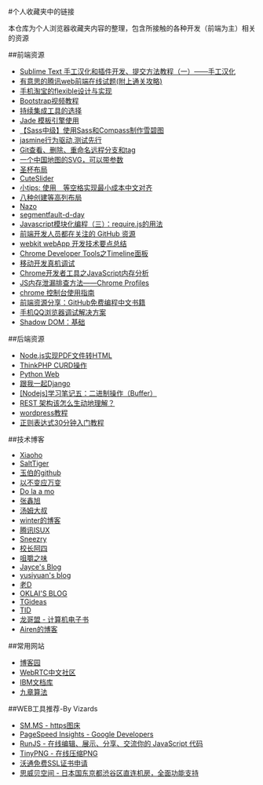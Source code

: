 #个人收藏夹中的链接

本仓库为个人浏览器收藏夹内容的整理，包含所接触的各种开发（前端为主）相关的资源

##前端资源
 - [Sublime Text 手工汉化和插件开发、提交方法教程（一）——手工汉化](http://blog.csdn.net/theforever/article/details/8962727)
 - [有意思的腾讯web前端在线试题(附上通关攻略)](http://www.w3cways.com/394.html)
 - [手机淘宝的flexible设计与实现](http://www.html-js.com/article/2402)
 - [Bootstrap视频教程](http://www.jikexueyuan.com/partner#bootstrap)
 - [持续集成工具的选择](http://www.iteye.com/topic/482658)
 - [Jade 模板引擎使用](http://segmentfault.com/a/1190000002459362)
 - [【Sass中级】使用Sass和Compass制作雪碧图](http://www.w3cplus.com/preprocessor/intermediate/spriting-with-sass-and-compass.html)
 - [jasmine行为驱动,测试先行](http://blog.fens.me/nodejs-jasmine-bdd/)
 - [Git查看、删除、重命名远程分支和tag](http://zengrong.net/post/1746.htm)
 - [一个中国地图的SVG，可以带参数](http://www.cnblogs.com/LoveOrHate/p/4438081.html)
 - [圣杯布局](http://alistapart.com/article/holygrail)
 - [CuteSlider](http://www.cuteslider.com/)
 - [小tips: 使用&#x3000;等空格实现最小成本中文对齐](http://www.zhangxinxu.com/wordpress/2015/01/tips-blank-character-chinese-align/)
 - [八种创建等高列布局](http://www.w3cplus.com/css/creaet-equal-height-columns)
 - [Nazo](http://cafebabe.cc/nazo/)
 - [segmentfault-d-day](http://segmentfault.com/t/segmentfault-d-day/info)
 - [Javascript模块化编程（三）：require.js的用法](http://www.ruanyifeng.com/blog/2012/11/require_js.html)
 - [前端开发人员都在关注的 GitHub 资源](http://www.yyyweb.com/3427.html)
 - [webkit webApp 开发技术要点总结](http://www.cnblogs.com/pifoo/archive/2011/05/28/webkit-webapp.html)
 - [Chrome Developer Tools之Timeline面板](http://www.kazaff.me/2014/01/18/chrome-developer-tools%E4%B9%8Btimeline%E9%9D%A2%E6%9D%BF/)
 - [移动开发真机调试](http://www.cnblogs.com/constantince/p/4711098.html)
 - [Chrome开发者工具之JavaScript内存分析](http://www.open-open.com/lib/view/open1421734578984.html)
 - [JS内存泄漏排查方法——Chrome Profiles](http://frontenddev.org/link/js-memory-leak-screening-method-chrome-profiles.html)
 - [chrome 控制台使用指南](http://frontenddev.org/column/chrome-development-tools-using-guide/)
 - [前端资源分享：GitHub免费编程中文书籍](http://html5.9tech.cn/news/2014/0117/39658.html)
 - [手机QQ浏览器调试解决方案](http://bbs.mb.qq.com/thread-227056-1-1.html)
 - [Shadow DOM：基础](http://www.ituring.com.cn/article/177461)

##后端资源
 - [Node.js实现PDF文件转HTML](http://blog.yourtion.com/nodejs-convert-pdf-to-html.html)
 - [ThinkPHP CURD操作](http://doc.thinkphp.cn/manual/curd.html)
 - [Python Web](http://www.cnblogs.com/game-over/tag/python%20web/)
 - [跟我一起Django](http://www.cnblogs.com/ganiks/p/django-install-and-init.html)
 - [[Nodejs]学习笔记五：二进制操作（Buffer）](http://www.mozlite.com/nodejs-buffer)
 - [REST 架构该怎么生动地理解？](http://www.zhihu.com/question/27785028/answer/48096396)
 - [wordpress教程](http://www.ashuwp.com/level/simple)
 - [正则表达式30分钟入门教程](http://deerchao.net/tutorials/regex/regex.htm)

##技术博客
 - [Xiaoho](http://xiaoho.com/)
 - [SaltTiger](http://www.salttiger.com/)
 - [玉伯的github](https://github.com/lifesinger/lifesinger.github.com/issues?q=is%3Aissue+is%3Aopen)
 - [以不变应万变](http://www.blogjava.net/coffee/archive/2007/11/05/158371.html)
 - [Do la a mo](http://amoamo.github.io/)
 - [张鑫旭](http://www.zhangxinxu.com/)
 - [汤姆大叔](http://www.cnblogs.com/TomXu/)
 - [winter的博客](http://winter-cn.cnblogs.com/)
 - [腾讯ISUX](http://isux.tencent.com/)
 - [Sneezry](https://sneezry.com/)
 - [校长阿四](http://www.cnblogs.com/xiaozhanga4/category/338265.html)
 - [咀嚼之味](http://jerryzou.com/)
 - [Jayce's Blog](http://blog.liqiang.me/)
 - [yusiyuan's blog](http://yusiyuan.top/)
 - [老D](http://laod.cn/)
 - [OKLAI'S BLOG](http://oklai.name/)
 - [TGideas](http://tgideas.qq.com/)
 - [TID](http://tid.tenpay.com/)
 - [龙哥盟 - 计算机电子书](http://it-ebooks.flygon.org/categories)
 - [Airen的博客](http://www.w3cplus.com/blogs/airen)

##常用网站
 - [博客园](http://www.cnblogs.com/)
 - [WebRTC中文社区](http://www.webrtcbbs.com/forum.php?mod=forumdisplay&fid=43)
 - [IBM文档库](http://www.ibm.com/developerworks/cn/topics/)
 - [九章算法](http://www.jiuzhang.com/)

##WEB工具推荐-By Vizards
 - [SM.MS - https图床](https://sm.ms/)
 - [PageSpeed Insights - Google Developers](https://developers.google.com/speed/pagespeed/insights/)
 - [RunJS - 在线编辑、展示、分享、交流你的 JavaScript 代码](http://runjs.cn/)
 - [TinyPNG - 在线压缩PNG](https://tinypng.com/)
 - [沃通免费SSL证书申请](https://buy.wosign.com/free/?lan=cn#apply)
 - [思威贝空间 - 日本国东京都渋谷区直连机房，全面功能支持](http://member.sivbe.net)
